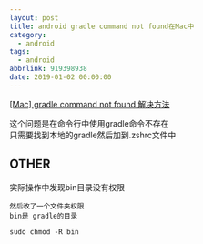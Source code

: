 ```yaml
---
layout: post
title: android gradle command not found在Mac中
category: 
  - android
tags: 
  - android
abbrlink: 919398938
date: 2019-01-02 00:00:00
---
```


[[Mac] gradle command not found 解决方法](https://blog.csdn.net/blue_zy/article/details/79862373)  

这个问题是在命令行中使用gradle命令不存在  
只需要找到本地的gradle然后加到.zshrc文件中


## OTHER

实际操作中发现bin目录没有权限  

	然后改了一个文件夹权限 
	bin是 gradle的目录
	
	sudo chmod -R bin